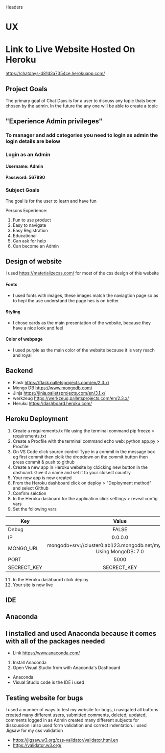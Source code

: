 Headers

# UX
# Link to Live Website Hosted On Heroku
https://chatdays-d81d3a7354ce.herokuapp.com/

## Project Goals
The primary goal of Chat Days is for a user to discuss any topic thats been chosen by the admin.
In the future the any one will be able to create a topic

## "Experience Admin privileges"
### To manager and add categories you need to login as admin the login details are below

### Login as an Admin
#### Username: Admin
#### Password: 567890

### Subject Goals
The goal is for the user  to learn and have fun

Persons Experience:

1. Fun to use product
2. Easy to navigate
3. Easy Registration 
4. Educational
5. Can ask for help
6. Can become an Admin

## Design of website
I used https://materializecss.com/ for most of the css design of this website

#### Fonts
* I used fonts with images, these images match the naviagtion page so as to hepl the use understand the page hes is on better

#### Styling
* I chose cards as the main presentation of the website, because they have a nice look and feel

#### Color of webpage
* I used purple as the main color of the website because it is very reach and royal


## Backend
* Flask https://flask.palletsprojects.com/en/2.3.x/
* Mongo DB https://www.mongodb.com/
* Jinja https://jinja.palletsprojects.com/en/3.1.x/
* werkzeug https://werkzeug.palletsprojects.com/en/2.3.x/
* Heruku https://dashboard.heroku.com/

## Heroku Deployment

1. Create a requirements.tx file using the terminal command pip freeze > requirements.txt
2. Create a Procfile with the terminal command echo web: python app.py > Procfile
3. On VS Code click source control Type in a commit in the message box eg first commit then clcik the dropdown on the commit button then press commit & push to github
4. Create a new app in Heroku website by clcicking new button in the dashoard. Give it a name and set it to your closest country
5. Your new app is now created
6. From the Heroku dashboard click on deploy > "Deployment method" and select Github
7. Confirm selction
8. In the Heroku dasboard for the application click settings > reveal config vars
10. Set the following vars


| Key        | Value     |
| -----------|:----------:
| Debug      |  FALSE    |
| IP         |  0.0.0.0  |
| MONGO_URL  |mongodb+srv://cluster0.ab123.mongodb.net/myFirstDatabase Using MongoDB: 7.0|
| PORT       |  5000     |
|SECRECT_KEY |SECRECT_KEY|


11. In the Heroku dashbaord clcik deploy
12. Your site is now live 


## IDE
## Anaconda
## I installed and used Anaconda because it comes with all of the packages needed
* Link https://www.anaconda.com/
1. Install Anaconda
2. Open Visual Studio from with Anaconda's Dashboard
* Anaconda
* Visual Studio code is the IDE i used

## Testing website for bugs

I used a number of ways to test my website for bugs, i navigated all buttons created many different users, submitted comments, deleted, updated, comments logged in as Admin created many different subjects for disscussion i also used form validation and correct indentation. i used Jigsaw for my css validation
* https://jigsaw.w3.org/css-validator/validator.html.en 
* https://validator.w3.org/